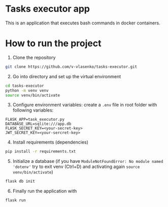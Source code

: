 # Tasks executor app
This is an application that executes bash commands in docker containers.


# How to run the project
1. Clone the repository
```bash
git clone https://github.com/v-vlasenko/tasks-executor.git
```

2. Go into directory and set up the virtual environment
```bash
cd tasks-executor
python -m venv venv
source venv/bin/activate
```

3. Configure environment variables: create a `.env` file in root folder with following variables:
```
FLASK_APP=task_executor.py
DATABASE_URL=sqlite:///app.db
FLASK_SECRET_KEY=<your-secret-key>
JWT_SECRET_KEY=<your-sercret-key>
```

4. Install requirements (dependencies)
```bash
pip install -r requirements.txt
```

5. Initialize a database 
(if you have `ModuleNotFoundError: No module named 'dotenv'` try to exit venv (Ctrl+D) and activating again `source venv/bin/activate`)
```bash
flask db init
```

6. Finally run the application with 
```bash
flask run
```

